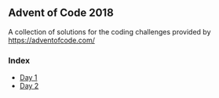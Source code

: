 ## Advent of Code 2018
A collection of solutions for the coding challenges provided by https://adventofcode.com/

### Index
* [Day 1](src/main/java/glass/fred/advent2018/Day1.java)
* [Day 2](src/main/java/glass/fred/advent2018/Day2.java)
